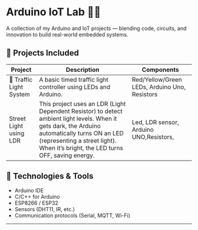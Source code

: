 # Arduino IoT Lab 🚦📡

A collection of my Arduino and IoT projects — blending code, circuits, and innovation to build real-world embedded systems.

## 🔌 Projects Included

| Project | Description | Components |
|--------|-------------|------------|
| 🚦 Traffic Light System | A basic timed traffic light controller using LEDs and Arduino. | Red/Yellow/Green LEDs, Arduino Uno, Resistors |
| Street Light using LDR | This project uses an LDR (Light Dependent Resistor) to detect ambient light levels. When it gets dark, the Arduino automatically turns ON an LED (representing a street light). When it’s bright, the LED turns OFF, saving energy.                                                                | Led, LDR sensor, Arduino UNO,Resistors,

## 🧠 Technologies & Tools
- Arduino IDE
- C/C++ for Arduino
- ESP8266 / ESP32
- Sensors (DHT11, IR, etc.)
- Communication protocols (Serial, MQTT, Wi-Fi)

---
